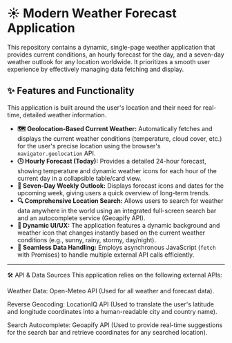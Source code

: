 # ☀️ Modern Weather Forecast Application

This repository contains a dynamic, single-page weather application that provides current conditions, an hourly forecast for the day, and a seven-day weather outlook for any location worldwide. It prioritizes a smooth user experience by effectively managing data fetching and display.

## ✨ Features and Functionality

This application is built around the user's location and their need for real-time, detailed weather information.

* **🗺️ Geolocation-Based Current Weather:** Automatically fetches and displays the current weather conditions (temperature, cloud cover, etc.) for the user's precise location using the browser's `navigator.geolocation` API.
* **🕒 Hourly Forecast (Today):** Provides a detailed 24-hour forecast, showing temperature and dynamic weather icons for each hour of the current day in a collapsible table/card view.
* **📅 Seven-Day Weekly Outlook:** Displays forecast icons and dates for the upcoming week, giving users a quick overview of long-term trends.
* **🔍 Comprehensive Location Search:** Allows users to search for weather data anywhere in the world using an integrated full-screen search bar and an autocomplete service (Geoapify API).
* **🎨 Dynamic UI/UX:** The application features a dynamic background and weather icon that changes instantly based on the current weather conditions (e.g., sunny, rainy, stormy, day/night).
* **🔄 Seamless Data Handling:** Employs asynchronous JavaScript (`fetch` with Promises) to handle multiple external API calls efficiently.

---

🛠️ API & Data Sources
This application relies on the following external APIs:

Weather Data: Open-Meteo API (Used for all weather and forecast data).

Reverse Geocoding: LocationIQ API (Used to translate the user's latitude and longitude coordinates into a human-readable city and country name).

Search Autocomplete: Geoapify API (Used to provide real-time suggestions for the search bar and retrieve coordinates for any searched location).
